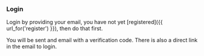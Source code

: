 ### Login

Login by providing your email, you have not yet [registered]({{ url_for('register') }}), then do that first.

You will be sent and email with a verification code. There is also a direct link in the email to login.
